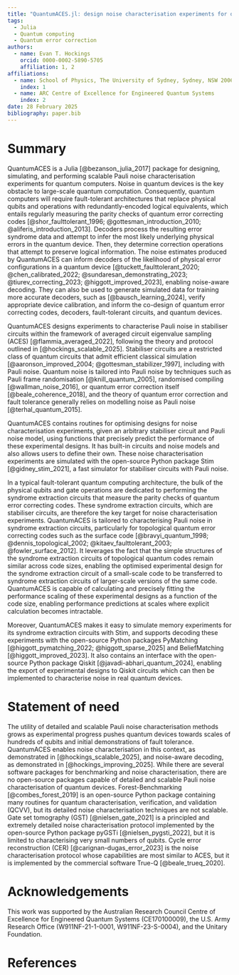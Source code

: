 ```yaml
---
title: "QuantumACES.jl: design noise characterisation experiments for quantum computers"
tags:
  - Julia
  - Quantum computing
  - Quantum error correction
authors:
  - name: Evan T. Hockings
    orcid: 0000-0002-5890-5705
    affiliation: 1, 2
affiliations:
  - name: School of Physics, The University of Sydney, Sydney, NSW 2006, Australia
    index: 1
  - name: ARC Centre of Excellence for Engineered Quantum Systems
    index: 2
date: 28 February 2025
bibliography: paper.bib
---
```


# Summary

QuantumACES is a Julia [@bezanson_julia_2017] package for designing, simulating, and performing scalable Pauli noise characterisation experiments for quantum computers.
Noise in quantum devices is the key obstacle to large-scale quantum computation.
Consequently, quantum computers will require fault-tolerant architectures that replace physical qubits and operations with redundantly-encoded logical equivalents, which entails regularly measuring the parity checks of quantum error correcting codes [@shor_faulttolerant_1996; @gottesman_introduction_2010; @aliferis_introduction_2013].
Decoders process the resulting error syndrome data and attempt to infer the most likely underlying physical errors in the quantum device.
Then, they determine correction operations that attempt to preserve logical information.
The noise estimates produced by QuantumACES can inform decoders of the likelihood of physical error configurations in a quantum device [@tuckett_faulttolerant_2020; @chen_calibrated_2022; @sundaresan_demonstrating_2023; @tiurev_correcting_2023; @higgott_improved_2023], enabling noise-aware decoding.
They can also be used to generate simulated data for training more accurate decoders, such as [@bausch_learning_2024], verify appropriate device calibration, and inform the co-design of quantum error correcting codes, decoders, fault-tolerant circuits, and quantum devices.

QuantumACES designs experiments to characterise Pauli noise in stabiliser circuits within the framework of averaged circuit eigenvalue sampling (ACES) [@flammia_averaged_2022], following the theory and protocol outlined in [@hockings_scalable_2025].
Stabiliser circuits are a restricted class of quantum circuits that admit efficient classical simulation [@aaronson_improved_2004; @gottesman_stabilizer_1997], including with Pauli noise.
Quantum noise is tailored into Pauli noise by techniques such as Pauli frame randomisation [@knill_quantum_2005], randomised compiling [@wallman_noise_2016], or quantum error correction itself [@beale_coherence_2018], and the theory of quantum error correction and fault tolerance generally relies on modelling noise as Pauli noise [@terhal_quantum_2015].

QuantumACES contains routines for optimising designs for noise characterisation experiments, given an arbitrary stabiliser circuit and Pauli noise model, using functions that precisely predict the performance of these experimental designs.
It has built-in circuits and noise models and also allows users to define their own.
These noise characterisation experiments are simulated with the open-source Python package Stim [@gidney_stim_2021], a fast simulator for stabiliser circuits with Pauli noise.

In a typical fault-tolerant quantum computing architecture, the bulk of the physical qubits and gate operations are dedicated to performing the syndrome extraction circuits that measure the parity checks of quantum error correcting codes.
These syndrome extraction circuits, which are stabiliser circuits, are therefore the key target for noise characterisation experiments.
QuantumACES is tailored to characterising Pauli noise in syndrome extraction circuits, particularly for topological quantum error correcting codes such as the surface code [@bravyi_quantum_1998; @dennis_topological_2002; @kitaev_faulttolerant_2003; @fowler_surface_2012].
It leverages the fact that the simple structures of the syndrome extraction circuits of topological quantum codes remain similar across code sizes, enabling the optimised experimental design for the syndrome extraction circuit of a small-scale code to be transferred to syndrome extraction circuits of larger-scale versions of the same code.
QuantumACES is capable of calculating and precisely fitting the performance scaling of these experimental designs as a function of the code size, enabling performance predictions at scales where explicit calculation becomes intractable.

Moreover, QuantumACES makes it easy to simulate memory experiments for its syndrome extraction circuits with Stim, and supports decoding these experiments with the open-source Python packages PyMatching [@higgott_pymatching_2022; @higgott_sparse_2025] and BeliefMatching [@higgott_improved_2023].
It also contains an interface with the open-source Python package Qiskit [@javadi-abhari_quantum_2024], enabling the export of experimental designs to Qiskit circuits which can then be implemented to characterise noise in real quantum devices.

# Statement of need

The utility of detailed and scalable Pauli noise characterisation methods grows as experimental progress pushes quantum devices towards scales of hundreds of qubits and initial demonstrations of fault tolerance.
QuantumACES enables noise characterisation in this context, as demonstrated in [@hockings_scalable_2025], and noise-aware decoding, as demonstrated in [@hockings_improving_2025].
While there are several software packages for benchmarking and noise characterisation, there are no open-source packages capable of detailed and scalable Pauli noise characterisation of quantum devices.
Forest-Benchmarking [@combes_forest_2019] is an open-source Python package containing many routines for quantum characterisation, verification, and validation (QCVV), but its detailed noise characterisation techniques are not scalable.
Gate set tomography (GST) [@nielsen_gate_2021] is a principled and extremely detailed noise characterisation protocol implemented by the open-source Python package pyGSTi [@nielsen_pygsti_2022], but it is limited to characterising very small numbers of qubits.
Cycle error reconstruction (CER) [@carignan-dugas_error_2023] is the noise characterisation protocol whose capabilities are most similar to ACES, but it is implemented by the commercial software True-Q [@beale_trueq_2020].

# Acknowledgements

This work was supported by the Australian Research Council Centre of Excellence for Engineered Quantum Systems (CE170100009), the U.S. Army Research Office (W911NF-21-1-0001, W911NF-23-S-0004), and the Unitary Foundation.

# References
